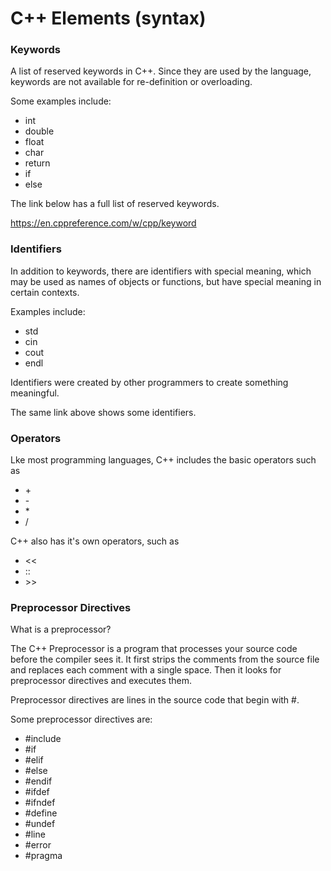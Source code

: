 # C++ Elements (syntax)

### Keywords

A list of reserved keywords in C++. Since they are used by the language, keywords are not available for re-definition or overloading.

Some examples include: <ul><li>int</li> <li>double</li> <li>float</li> <li>char</li> <li>return</li> <li>if</li> <li>else</li></ul> The link below has a full list of reserved keywords.

https://en.cppreference.com/w/cpp/keyword

### Identifiers

In addition to keywords, there are identifiers with special meaning, which may be used as names of objects or functions, but have special meaning in certain contexts.

Examples include: <ul><li>std</li> <li>cin</li> <li>cout</li> <li>endl</li></ul>

Identifiers were created by other programmers to create something meaningful.

The same link above shows some identifiers.

### Operators

Lke most programming languages, C++ includes the basic operators such as <ul><li>+</li> <li>-</li> <li>\*</li> <li>/</li></ul> C++ also has it's own operators, such as <ul><li><<</li> <li>::</li> <li>>></li></ul>

### Preprocessor Directives

What is a preprocessor?

The C++ Preprocessor is a program that processes your source code before the compiler sees it. It first strips the comments from the source file and replaces each comment with a single space. Then it looks for preprocessor directives and executes them.

Preprocessor directives are lines in the source code that begin with #.

Some preprocessor directives are:

<ul>
<li>#include</li>
<li>#if</li>
<li>#elif</li>
<li>#else</li>
<li>#endif</li>
<li>#ifdef</li>
<li>#ifndef</li>
<li>#define</li>
<li>#undef</li>
<li>#line</li>
<li>#error</li>
<li>#pragma</li>
</ul>
